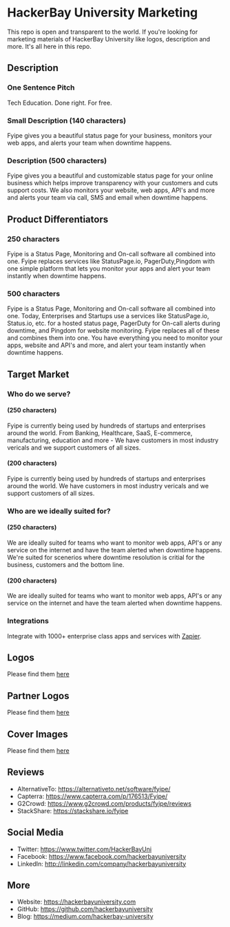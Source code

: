 # HackerBay University Marketing

This repo is open and transparent to the world. If you're looking for marketing materials of HackerBay University like logos, description and more. It's all here in this repo. 

## Description

### One Sentence Pitch
Tech Education. Done right. For free. 

### Small Description (140 characters)
Fyipe gives you a beautiful status page for your business, monitors your web apps, and alerts your team when downtime happens. 

### Description (500 characters)
Fyipe gives you a beautiful and customizable status page for your online business which helps improve transparency with your customers and cuts support costs.
We also monitors your website, web apps, API's and more and alerts your team via call, SMS and email when downtime happens. 

## Product Differentiators

### 250 characters

Fyipe is a Status Page, Monitoring and On-call software all combined into one. Fyipe replaces services like StatusPage.io, PagerDuty,Pingdom with one simple platform that lets you monitor your apps and alert your team instantly when downtime happens.

### 500 characters

Fyipe is a Status Page, Monitoring and On-call software all combined into one. Today, Enterprises and Startups use a services like StatusPage.io, Status.io, etc. for a hosted status page, PagerDuty for On-call alerts during downtime, and Pingdom for website monitoring. Fyipe replaces all of these and combines them into one. You have everything you need to monitor your apps, website and API's and more, and alert your team instantly when downtime happens. 

## Target Market

### Who do we serve? 

#### (250 characters)

Fyipe is currently being used by hundreds of startups and enterprises around the world. From Banking, Healthcare, SaaS, E-commerce, manufacturing, education and more - We have customers in most industry vericals and we support customers of all sizes. 

#### (200 characters)

Fyipe is currently being used by hundreds of startups and enterprises around the world. We have customers in most industry vericals and we support customers of all sizes. 

### Who are we ideally suited for? 

#### (250 characters)

We are ideally suited for teams who want to monitor web apps, API's or any service on the internet and have the team alerted when downtime happens. We're suited for scenerios where downtime resolution is critial for the business, customers and the bottom line. 

#### (200 characters)
We are ideally suited for teams who want to monitor web apps, API's or any service on the internet and have the team alerted when downtime happens.

### Integrations 

Integrate with 1000+ enterprise class apps and services with [Zapier](https://zapier.com).  

## Logos

Please find them [here](/logos)

## Partner Logos

Please find them [here](/partner-logos)

## Cover Images

Please find them [here](/covers)

## Reviews

- AlternativeTo: https://alternativeto.net/software/fyipe/
- Capterra: https://www.capterra.com/p/176513/Fyipe/
- G2Crowd: https://www.g2crowd.com/products/fyipe/reviews
- StackShare: https://stackshare.io/fyipe

## Social Media

- Twitter: https://www.twitter.com/HackerBayUni
- Facebook: https://www.facebook.com/hackerbayuniversity
- LinkedIn: http://linkedin.com/company/hackerbayuniversity

## More
- Website: https://hackerbayuniversity.com
- GitHub: https://github.com/hackerbayuniversity
- Blog: https://medium.com/hackerbay-university
